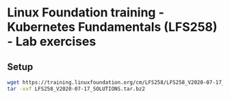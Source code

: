 # Linux Foundation training - Kubernetes Fundamentals (LFS258) - Lab exercises

## Setup

```bash
wget https://training.linuxfoundation.org/cm/LFS258/LFS258_V2020-07-17_SOLUTIONS.tar.bz2 --user=xxxx --password=xxxx
tar -xvf LFS258_V2020-07-17_SOLUTIONS.tar.bz2
```
